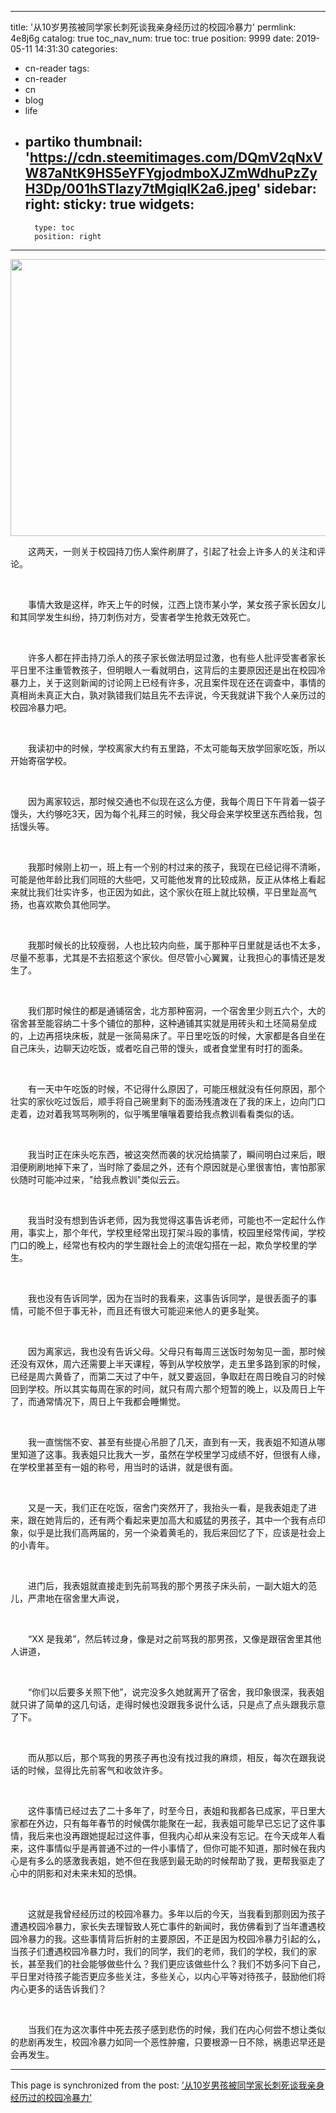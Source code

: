
---
title: '从10岁男孩被同学家长刺死谈我亲身经历过的校园冷暴力'
permlink: 4e8j6g
catalog: true
toc_nav_num: true
toc: true
position: 9999
date: 2019-05-11 14:31:30
categories:
- cn-reader
tags:
- cn-reader
- cn
- blog
- life
- partiko
thumbnail: 'https://cdn.steemitimages.com/DQmV2qNxVW87aNtK9HS5eYFYgjodmboXJZmWdhuPzZyH3Dp/001hSTIazy7tMgiqIK2a6.jpeg'
sidebar:
    right:
        sticky: true
widgets:
    -
        type: toc
        position: right
---


<html>
<p><img src="https://cdn.steemitimages.com/DQmV2qNxVW87aNtK9HS5eYFYgjodmboXJZmWdhuPzZyH3Dp/001hSTIazy7tMgiqIK2a6.jpeg" width="950" height="443"/></p>
<p>　　这两天，一则关于校园持刀伤人案件刷屏了，引起了社会上许多人的关注和评论。</p>
<p><br></p>
<p>　　事情大致是这样，昨天上午的时候，江西上饶市某小学，某女孩子家长因女儿和其同学发生纠纷，持刀刺伤对方，受害者学生抢救无效死亡。</p>
<p><br></p>
<p>　　许多人都在抨击持刀杀人的孩子家长做法明显过激，也有些人批评受害者家长平日里不注重管教孩子，但明眼人一看就明白，这背后的主要原因还是出在校园冷暴力上，关于这则新闻的讨论网上已经有许多，况且案件现在还在调查中，事情的真相尚未真正大白，孰对孰错我们姑且先不去评说，今天我就讲下我个人亲历过的校园冷暴力吧。</p>
<p><br></p>
<p>　　我读初中的时候，学校离家大约有五里路，不太可能每天放学回家吃饭，所以开始寄宿学校。</p>
<p><br></p>
<p>　　因为离家较远，那时候交通也不似现在这么方便，我每个周日下午背着一袋子馒头，大约够吃3天，因为每个礼拜三的时候，我父母会来学校里送东西给我，包括馒头等。</p>
<p><br></p>
<p>　　我那时候刚上初一，班上有一个别的村过来的孩子，我现在已经记得不清晰，可能是他年龄比我们同班的大些吧，又可能他发育的比较成熟，反正从体格上看起来就比我们壮实许多，也正因为如此，这个家伙在班上就比较横，平日里趾高气扬，也喜欢欺负其他同学。</p>
<p><br></p>
<p>　　我那时候长的比较瘦弱，人也比较内向些，属于那种平日里就是话也不太多，尽量不惹事，尤其是不去招惹这个家伙。但尽管小心翼翼，让我担心的事情还是发生了。</p>
<p><br></p>
<p>　　我们那时候住的都是通铺宿舍，北方那种窑洞，一个宿舍里少则五六个，大的宿舍甚至能容纳二十多个铺位的那种，这种通铺其实就是用砖头和土坯简易垒成的，上边再搭块床板，就是一张简易床了。平日里吃饭的时候，大家都是各自坐在自己床头，边聊天边吃饭，或者吃自己带的馒头，或者食堂里有时打的面条。</p>
<p><br></p>
<p>　　有一天中午吃饭的时候，不记得什么原因了，可能压根就没有任何原因，那个壮实的家伙吃过饭后，顺手将自己碗里剩下的面汤残渣泼在了我的床上，边向门口走着，边对着我骂骂咧咧的，似乎嘴里嚷嚷着要给我点教训看看类似的话。</p>
<p><br></p>
<p>　　我当时正在床头吃东西，被这突然而袭的状况给搞蒙了，瞬间明白过来后，眼泪便刷刷地掉下来了，当时除了委屈之外，还有个原因就是心里很害怕，害怕那家伙随时可能冲过来，"给我点教训"类似云云。</p>
<p><br></p>
<p>　　我当时没有想到告诉老师，因为我觉得这事告诉老师，可能也不一定起什么作用，事实上，那个年代，学校里经常出现打架斗殴的事情，校园里经常传闻，学校门口的晚上，经常也有校内的学生跟社会上的流氓勾搭在一起，欺负学校里的学生。</p>
<p><br></p>
<p>　　我也没有告诉同学，因为在当时的我看来，这事告诉同学，是很丢面子的事情，可能不但于事无补，而且还有很大可能迎来他人的更多耻笑。</p>
<p><br></p>
<p>　　因为离家远，我也没有告诉父母。父母只有每周三送饭时匆匆见一面，那时候还没有双休，周六还需要上半天课程，等到从学校放学，走五里多路到家的时候，已经是周六黄昏了，而第二天过了中午，就又要返回，争取赶在周日晚自习的时候回到学校。所以其实每周在家的时间，就只有周六那个短暂的晚上，以及周日上午了，而通常情况下，周日上午我都会睡懒觉。</p>
<p><br></p>
<p>　　我一直惴惴不安、甚至有些提心吊胆了几天，直到有一天，我表姐不知道从哪里知道了这事。我表姐只比我大一岁，虽然在学校里学习成绩不好，但很有人缘，在学校里甚至有一姐的称号，用当时的话讲，就是很有面。</p>
<p><br></p>
<p>　　又是一天，我们正在吃饭，宿舍门突然开了，我抬头一看，是我表姐走了进来，跟在她背后的，还有两个看起来更加高大和威猛的男孩子，其中一个我有点印象，似乎是比我们高两届的，另一个染着黄毛的，我后来回忆了下，应该是社会上的小青年。</p>
<p><br></p>
<p>　　进门后，我表姐就直接走到先前骂我的那个男孩子床头前，一副大姐大的范儿，严肃地在宿舍里大声说，</p>
<p><br></p>
<p>　　“XX 是我弟”，然后转过身，像是对之前骂我的那男孩，又像是跟宿舍里其他人讲道，</p>
<p><br></p>
<p>　　“你们以后要多关照下他”，说完没多久她就离开了宿舍，我印象很深，我表姐就只讲了简单的这几句话，走得时候也没跟我多说什么话，只是点了点头跟我示意了下。</p>
<p><br></p>
<p>　　而从那以后，那个骂我的男孩子再也没有找过我的麻烦，相反，每次在跟我说话的时候，显得比先前客气和收敛许多。</p>
<p><br></p>
<p>　　这件事情已经过去了二十多年了，时至今日，表姐和我都各已成家，平日里大家都在外边，只有每年春节的时候偶尔能聚在一起，我表姐可能早已忘记了这件事情，我后来也没再跟她提起过这件事，但我内心却从来没有忘记。在今天成年人看来，这件事情似乎是再普通不过的一件小事情了，但你可能不知道，那时候在我内心是有多么的感激我表姐，她不但在我感到最无助的时候帮助了我，更帮我驱走了心中的阴影和对未来未知的恐惧。</p>
<p><br></p>
<p>　　这就是我曾经经历过的校园冷暴力。多年以后的今天，当我看到那则因为孩子遭遇校园冷暴力，家长失去理智致人死亡事件的新闻时，我仿佛看到了当年遭遇校园冷暴力的我。这些事情背后折射的主要原因，不正是因为校园冷暴力引起的么，当孩子们遭遇校园冷暴力时，我们的同学，我们的老师，我们的学校，我们的家长，甚至我们的社会能够做些什么？我们更应该做些什么？我们不妨多问下自己，平日里对待孩子能否更应多些关注，多些关心，以内心平等对待孩子，鼓励他们将内心更多的话告诉我们？</p>
<p><br></p>
<p>　　当我们在为这次事件中死去孩子感到悲伤的时候，我们在内心何尝不想让类似的悲剧再发生，校园冷暴力如同一个恶性肿瘤，只要根源一日不除，祸患迟早还是会再发生。</p>
</html>

- - -

This page is synchronized from the post: ['从10岁男孩被同学家长刺死谈我亲身经历过的校园冷暴力'](https://steemit.com/@rivalhw/4e8j6g)
